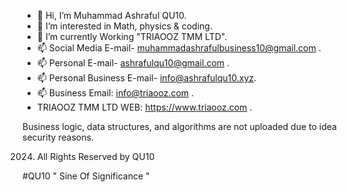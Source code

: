 - 👋 Hi, I’m Muhammad Ashraful QU10.
- 👀 I’m interested in Math, physics & coding.
- 🌱 I’m currently Working "TRIAOOZ TMM LTD".
- 📫 Social Media E-mail- muhammadashrafulbusiness10@gmail.com .
- 📫 Personal E-mail- ashrafulqu10@gmail.com .
- 📫 Personal Business E-mail- info@ashrafulqu10.xyz.
- 📫 Business Email: info@triaooz.com .
- TRIAOOZ TMM LTD WEB: https://www.triaooz.com .


Business logic, data structures, and algorithms are not uploaded due to idea security reasons.

2024. All Rights Reserved by QU10
  
#QU10 " Sine Of Significance "
<!---
ASHRAFUL-QU10/ASHRAFUL-QU10 is a ✨ special ✨ repository because its `README.md` (this file) appears on your GitHub profile.
You can click the Preview link to take a look at your changes.
--->
